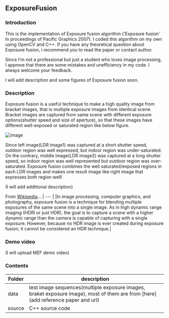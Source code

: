 ## ExposureFusion
### Introduction

This is the implementation of Exposure fusion algorithm ('Exposure fusion' In proceedings of Pacific Graphics 2007).
I coded this algorithm on my own using OpenCV and C++.
If you have any theoretical question about Exposure fusion, i recommend you to read the paper or contact author.

Since I'm not a professional but just a student who loves image processing,
I approve that there are some mistakes and unefficiency in my code.
I always welcome your feedback.

I will add description and some figures of Exposure fusion soon.

### Description
Exposure fusion is a useful technique to make a high quality image from bracket images, that is multiple exposure images from identical scene. Bracket images are captured from same scene with different exposure options(shutter speed and size of aperture), so that these images have different well-exposed or saturated region like below figure.

![image](https://user-images.githubusercontent.com/36951642/38173271-60ba8972-35f6-11e8-9a58-87374d33973d.png)

Since left image(LDR image1) was captured at a short shutter speed, outdoor region was well expressed, but indoor region was under-saturated. On the contrary, middle image(LDR image2) was captured at a long shutter speed, so indoor region was well represented but outdoor region was over-saturated. Exposure fusion combines the well saturated/exposed regions in each LDR images and makes one result image like right image that expresses both region well!

(I will add additional description)

From [Wikipedia](https://en.wikipedia.org/wiki/Exposure_fusion)...
| --- |
|In image processing, computer graphics, and photography, exposure fusion is a technique for blending multiple exposures of the same scene into a single image. As in high dynamic range imaging (HDRI or just HDR), the goal is to capture a scene with a higher dynamic range than the camera is capable of capturing with a single exposure. However, because no HDR image is ever created during exposure fusion, it cannot be considered an HDR technique.|

### Demo video
(I will upload MEF demo video)

### Contents
| Folder | description |
| --- | --- |
|data|test image sequences(multiple exposure images, braket exposure image), most of them are from [here](add reference paper and url)|
|source|C++ source code|



